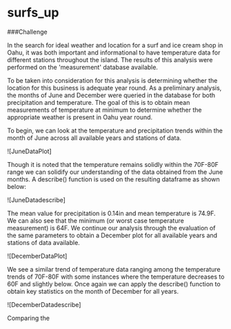 # surfs_up

###Challenge 

In the search for ideal weather and location for a surf and ice cream shop in Oahu, it was both important and informational to have temperature data for different stations throughout the island. The results of this analysis were performed on the 'measurement' database available. 

To be taken into consideration for this analysis is determining whether the location for this business is adequate year round. As a preliminary analysis, the months of June and December were queried in the database for both precipitation and temperature. The goal of this is to obtain mean measurements of temperature at minimum to determine whether the appropriate weather is present in Oahu year round. 

To begin, we can look at the temperature and precipitation trends within the month of June across all available years and stations of data. 

![JuneDataPlot] 

Though it is noted that the temperature remains solidly within the 70F-80F range we can solidify our understanding of the data obtained from the June months. A describe() function is used on the resulting dataframe as shown below:

![JuneDatadescribe]

The mean value for precipitation is 0.14in and mean temperature is 74.9F. We can also see that the minimum (or worst case temperature measurement) is 64F. 
We continue our analysis through the evaluation of the same parameters to obtain a December plot for all available years and stations of data available. 

![DecemberDataPlot]

We see a similar trend of temperature data ranging among the temperature trends of 70F-80F with some instances where the temperature decreases to 60F and slightly below. Once again we can apply the describe() function to obtain key statistics on the month of December for all years. 

![DecemberDatadescribe]

Comparing the 
